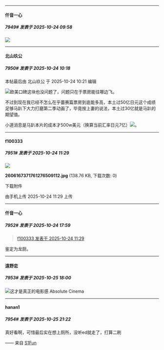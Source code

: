 ﻿
*****

####  仟音一心  
##### 7949#       发表于 2025-10-24 09:58

<img src="https://youke1.picui.cn/s1/2025/10/24/68fadcc677e81.jpg" referrerpolicy="no-referrer">

*****

####  北山玖公  
##### 7950#       发表于 2025-10-24 10:18

 本帖最后由 北山玖公 于 2025-10-24 10:21 编辑 

<img src="https://static.stage1st.com/image/smiley/face2017/018.png" referrerpolicy="no-referrer">欧美口碑这块也没问题了，问题只在于票房能往哪边飞。

不过到现在我已经不怎么在乎蕾赛篇票房到底能多高，本土过50亿日元这个成绩足够马趴下大力打磨第二季动画了，毕竟按上妻的说法，本土过30亿就是马趴的期望值。

小道消息是马趴本片的成本才500w美元（换算当前汇率日元7亿）<img src="https://static.stage1st.com/image/smiley/face2017/213.gif" referrerpolicy="no-referrer">。

*****

####  f100333  
##### 7951#       发表于 2025-10-24 11:29

<img src="https://img.stage1st.com/forum/202510/24/112923ixqsjlhxnwvoleul.jpg" referrerpolicy="no-referrer">

<strong>2606167371761276509112.jpg</strong> (138.76 KB, 下载次数: 0)

下载附件

由手机上传
2025-10-24 11:29 上传


*****

####  仟音一心  
##### 7952#       发表于 2025-10-24 17:59

<blockquote><a href="httphttps://stage1st.com/2b/forum.php?mod=redirect&amp;goto=findpost&amp;pid=68618599&amp;ptid=1999308" target="_blank">f100333 发表于 2025-10-24 11:29</a></blockquote>
鉴定为龙厨。


*****

####  遠野恋  
##### 7953#       发表于 2025-10-25 18:00

<img src="https://static.stage1st.com/image/smiley/face2017/037.png" referrerpolicy="no-referrer">这才是真正的电影感 Absolute Cinema


*****

####  hanan1  
##### 7954#       发表于 2025-10-25 21:22

真好看啊，可惜最后实在想上厕所，没听ed就走了，打算二刷

—— 来自 [S1Fun](https://s1fun.koalcat.com)

